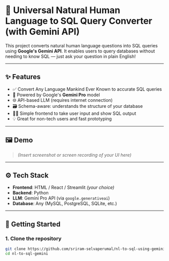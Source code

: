 # 🤖 Universal Natural Human Language to SQL Query Converter (with Gemini API)

This project converts natural human language questions into SQL queries using **Google's Gemini API**. It enables users to query databases without needing to know SQL — just ask your question in plain English!

---

## ✨ Features

- ✅ Convert Any Language Mankind Ever Known to accurate SQL queries
- 🧠 Powered by Google's **Gemini Pro** model
- 🌐 API-based LLM (requires internet connection)
- 🗃️ Schema-aware: understands the structure of your database
- 🧑‍💻 Simple frontend to take user input and show SQL output
- 💡 Great for non-tech users and fast prototyping

---

## 🖼️ Demo

> *(Insert screenshot or screen recording of your UI here)*

---

## ⚙️ Tech Stack

- **Frontend**: HTML / React / Streamlit *(your choice)*
- **Backend**: Python
- **LLM**: Gemini Pro API (via `google.generativeai`)
- **Database**: Any (MySQL, PostgreSQL, SQLite, etc.)

---

## 🚀 Getting Started

### 1. Clone the repository

```bash
git clone https://github.com/sriram-selvaperumal/nl-to-sql-using-gemini.git
cd nl-to-sql-gemini
